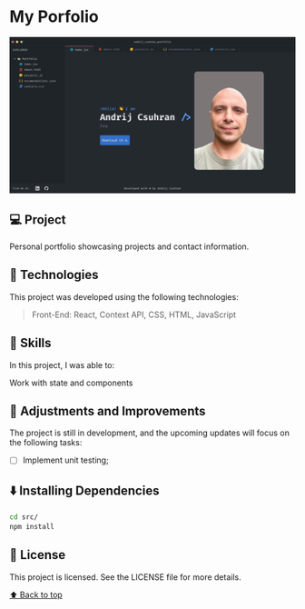 # My Porfolio

<p align="center">
 <img width="900" src="./src/images/Preview.png" alt="preview" >
</p>

## 💻 Project

Personal portfolio showcasing projects and contact information.

## 🚀 Technologies

This project was developed using the following technologies:

> Front-End: React, Context API, CSS, HTML, JavaScript

## 📌 Skills

In this project, I was able to:

Work with state and components

## 📝 Adjustments and Improvements

The project is still in development, and the upcoming updates will focus on the following tasks:

- [ ] Implement unit testing;

## ⬇️ Installing Dependencies

```bash
cd src/
npm install
```

## 📄 License

This project is licensed. See the LICENSE file for more details.

[⬆️ Back to top](#nome-do-projeto)<br>
